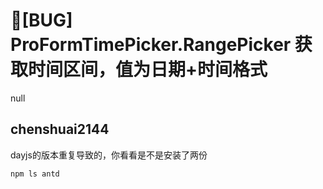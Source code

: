 # 🐛[BUG] ProFormTimePicker.RangePicker 获取时间区间，值为日期+时间格式

null

## chenshuai2144

dayjs的版本重复导致的，你看看是不是安装了两份

`npm ls antd`
